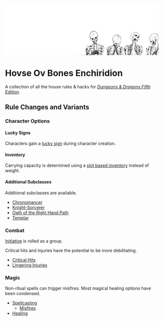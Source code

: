 ![four skeletons](<Images/Four Skeletons.jpg>)

# Hovse Ov Bones Enchiridion

A collection of all the house rules & hacks for [*Dungeons & Dragons Fifth Edition*](https://dnd.wizards.com/resources/systems-reference-document).

<!---
## Core Assumptions

1. The world is generally a grimdark place overall, but individuals and events can—and often do—defy this expectation.
2. The world is magical, but magic use by mortals is relatively rare, for spells are sometimes unreliable and often unpredictable.
3. The maximum level is 10.
-->

## Rule Changes and Variants

### Character Options

#### Lucky Signs
Characters gain a [lucky sign](<Character Options/Lucky Signs.md>) during character creation.

#### Inventory
Carrying capacity is determined using a [slot based inventory](<Character Options/Inventory.md>) instead of weight.

#### Additional Subclasses
Additional subclasses are available.
- [Chronomancer](<Character Options/Subclasses/Chronomancer.md>)
- [Knight-Sorcerer](<Character Options/Subclasses/Knight-Sorcerer.md>)
- [Oath of the Right Hand Path](<Character Options/Subclasses/Oath of the Right Hand Path.md>)
- [Templar](<Character Options/Subclasses/Templar.md>)

### Combat
[Initiative](<Combat/Initiative.md>) is rolled as a group.

Critical hits and injuries have the potential to be more debilitating.
- [Critical Hits](<Combat/Critical Hits.md>)
- [Lingering Injuries](<Combat/Lingering Injuries.md>)

### Magic
Non-ritual spells can trigger misfires. Most magical healing options have been condensed.
- [Spellcasting](<Magic/Spellcasting.md>)
    - [Misfires](<Magic/Misfires.md>)
- [Healing](<Magic/Healing.md>)